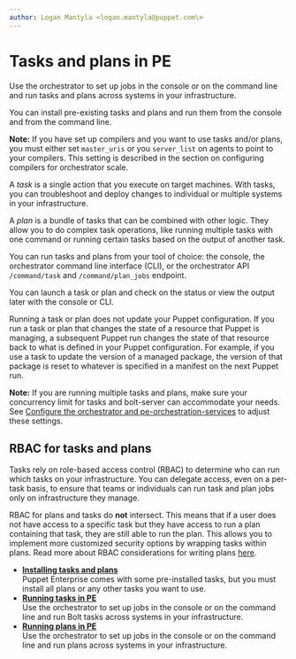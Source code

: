 ```yaml
---
author: Logan Mantyla <logan.mantyla@puppet.com\>
---
```


# Tasks and plans in PE

Use the orchestrator to set up jobs in the console or on the command line and run tasks and plans across systems in your infrastructure.

You can install pre-existing tasks and plans and run them from the console and from the command line.

**Note:** If you have set up compilers and you want to use tasks and/or plans, you must either set `master_uris` or you `server_list` on agents to point to your compilers. This setting is described in the section on configuring compilers for orchestrator scale.

A *task* is a single action that you execute on target machines. With tasks, you can troubleshoot and deploy changes to individual or multiple systems in your infrastructure.

A *plan* is a bundle of tasks that can be combined with other logic. They allow you to do complex task operations, like running multiple tasks with one command or running certain tasks based on the output of another task.

You can run tasks and plans from your tool of choice: the console, the orchestrator command line interface \(CLI\), or the orchestrator API `/command/task` and `/command/plan_jobs` endpoint.

You can launch a task or plan and check on the status or view the output later with the console or CLI.

Running a task or plan does not update your Puppet configuration. If you run a task or plan that changes the state of a resource that Puppet is managing, a subsequent Puppet run changes the state of that resource back to what is defined in your Puppet configuration. For example, if you use a task to update the version of a managed package, the version of that package is reset to whatever is specified in a manifest on the next Puppet run.

**Note:** If you are running multiple tasks and plans, make sure your concurrency limit for tasks and bolt-server can accommodate your needs. See [Configure the orchestrator and pe-orchestration-services](config_orchestration.md#) to adjust these settings.

## RBAC for tasks and plans

Tasks rely on role-based access control \(RBAC\) to determine who can run which tasks on your infrastructure. You can delegate access, even on a per-task basis, to ensure that teams or individuals can run task and plan jobs only on infrastructure they manage.

RBAC for plans and tasks do **not** intersect. This means that if a user does not have access to a specific task but they have access to run a plan containing that task, they are still able to run the plan. This allows you to implement more customized security options by wrapping tasks within plans. Read more about RBAC considerations for writing plans [here](writing_plans_in_puppet_language_pe.md#).

-   **[Installing tasks and plans](installing_tasks.md#)**  
 Puppet Enterprise comes with some pre-installed tasks, but you must install all plans or any other tasks you want to use.
-   **[Running tasks in PE](running_tasks.md)**  
Use the orchestrator to set up jobs in the console or on the command line and run Bolt tasks across systems in your infrastructure.
-   **[Running plans in PE](running_plans_in_pe.md)**  
Use the orchestrator to set up jobs in the console or on the command line and run plans across systems in your infrastructure.

